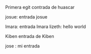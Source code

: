 Primera egit contrada de huascar

josue: entrada josue


Imara: entrada Imara
lizeth: hello world

Kiben entrada  de Kiben

jose : mi entrada
